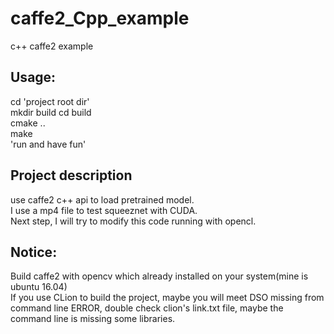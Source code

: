 # caffe2_Cpp_example  
c++ caffe2 example  
## **Usage:**  
cd 'project root dir'  
mkdir build
cd build  
cmake ..  
make  
'run and have fun'  
  
## **Project description**  
use caffe2 c++ api to load pretrained model.   
I use a mp4 file to test squeeznet with CUDA.  
Next step, I will try to modify this code running with opencl.    
  
## Notice:   
Build caffe2 with opencv which already installed on your system(mine is ubuntu 16.04)  
If you use CLion to build the project, maybe you will meet DSO missing from command line ERROR, double check clion's link.txt file, maybe the command line is missing some libraries.
